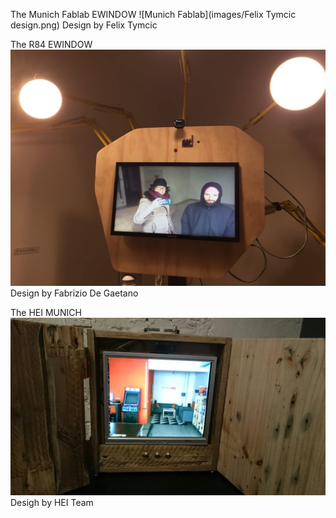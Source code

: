 The Munich Fablab EWINDOW
![Munich Fablab](images/Felix Tymcic design.png)
Design by Felix Tymcic

The R84 EWINDOW
![R84 ewindow](images/photo5827694945186721529.jpg)
Design by Fabrizio De Gaetano

The HEI MUNICH 
![A view into the Fablab Munich](images/EWindow_HEi_VOW.jpg)
Desigh by HEI Team
